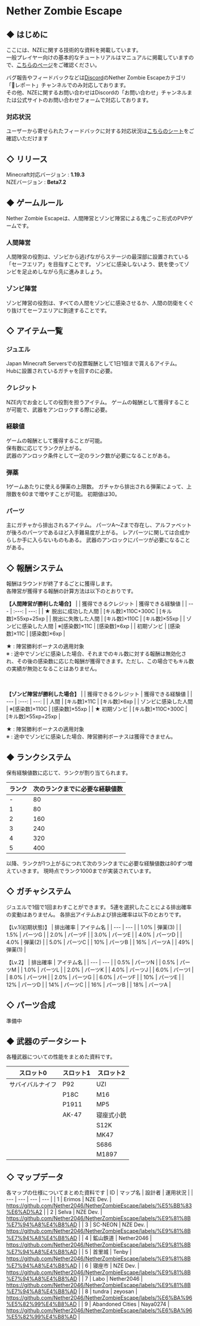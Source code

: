 # Nether Zombie Escape

## ◆ はじめに
ここには、NZEに関する技術的な資料を掲載しています。  
一般プレイヤー向けの基本的なチュートリアルはマニュアルに掲載していますので、[こちらのページ](https://www.nether-server.net/dl/Z230301V1.pdf)をご確認ください。

バグ報告やフィードバックなどは[Discord](https://discord.com/invite/usCudBs55t)のNether Zombie Escapeカテゴリ「🧪レポート」チャンネルでのみ対応しております。<br>その他、NZEに関するお問い合わせはDiscordの「お問い合わせ」チャンネルまたは公式サイトのお問い合わせフォームで対応しております。

### 対応状況
ユーザーから寄せられたフィードバックに対する対応状況は[こちらのシート](https://docs.google.com/spreadsheets/d/1gh0A2_vKEFRfTISTMKqQTIkM6ZYD6IE546soV9pxe8w/edit#gid=0)をご確認いただけます

## ◇ リリース
Minecraft対応バージョン : **1.19.3**<br>
NZEバージョン :  **Beta7.2**<br>

## ◆ ゲームルール
Nether Zombie Escapeは、人間陣営とゾンビ陣営による鬼ごっこ形式のPVPゲームです。

### 人間陣営
人間陣営の役割は、ゾンビから逃げながらステージの最深部に設置されている「セーフエリア」を目指すことです。
ゾンビに感染しないよう、銃を使ってゾンビを足止めしながら先に進みましょう。

### ゾンビ陣営
ゾンビ陣営の役割は、すべての人間をゾンビに感染させるか、人間の防衛をくぐり抜けてセーフエリアに到達することです。

## ◇ アイテム一覧

### ジュエル
Japan Minecraft Serversでの投票報酬として1日1個まで貰えるアイテム。  
Hubに設置されているガチャを回すのに必要。

### クレジット
NZE内でお金としての役割を担うアイテム。 
ゲームの報酬として獲得することが可能で、武器をアンロックする際に必要。

### 経験値
ゲームの報酬として獲得することが可能。  
保有数に応じてランクが上がる。  
武器のアンロック条件として一定のランク数が必要になることがある。

### 弾薬
1ゲームあたりに使える弾薬の上限数。
ガチャから排出される弾薬によって、上限数を60まで増やすことが可能。
初期値は30。

### パーツ
主にガチャから排出されるアイテム。
パーツA〜Zまで存在し、アルファベットが後ろのパーツであるほど入手難易度が上がる。
レアパーツに関しては合成からしか手に入らないものもある。
武器のアンロックにパーツが必要になることがある。

## ◇ 報酬システム
報酬はラウンドが終了するごとに獲得します。  
各陣営が獲得する報酬の計算方法は以下のとおりです。

**【人間陣営が勝利した場合】**
|  | 獲得できるクレジット | 獲得できる経験値 |
| --- | :---: | ---: |
| ★ 脱出に成功した人間 | [キル数]×110C+300C | [キル数]×55xp+25xp |
| 脱出に失敗した人間 | [キル数]×110C | [キル数]×55xp |
| ゾンビに感染した人間 | ※[感染数]×11C | [感染数]×6xp |
| 初期ゾンビ | [感染数]×11C | [感染数]×6xp |

★ : 陣営勝利ボーナスの適用対象  
※ : 途中でゾンビに感染した場合、それまでのキル数に対する報酬は無効化され、その後の感染数に応じた報酬が獲得できます。ただし、この場合でもキル数の実績が無効となることはありません。  
<br><br>

**【ゾンビ陣営が勝利した場合】**
|  | 獲得できるクレジット | 獲得できる経験値 |
| --- | :---: | ---: |
| 人間 | [キル数]×11C | [キル数]×6xp |
| ゾンビに感染した人間 | ※[感染数]×110C | [感染数]×55xp |
| ★ 初期ゾンビ | [キル数]×110C+300C | [キル数]×55xp+25xp |

★ : 陣営勝利ボーナスの適用対象  
※ : 途中でゾンビに感染した場合、陣営勝利ボーナスは獲得できません。


## ◆ ランクシステム
保有経験値数に応じて、ランクが割り当てられます。  

| ランク | 次のランクまでに必要な経験値数 |
| --- | --- |
| - | 80 |
| 1 | 80 |
| 2 | 160 |
| 3 | 240 |
| 4 | 320 |
| 5 | 400 |

以降、ランクが1つ上がるにつれて次のランクまでに必要な経験値数は80ずつ増えていきます。
現時点でランク1000までが実装されています。


## ◇ ガチャシステム
ジュエルで1個で1回まわすことができます。
5連を選択したことによる排出確率の変動はありません。 
各排出アイテムおよび排出確率は以下のとおりです。

【Lv.1(初期状態)】
| 排出確率 | アイテム名 |
| --- | --- |
| 1.0% | 弾薬(3) |
| 1.5% | パーツG |
| 2.0% | パーツF |
| 3.0% | パーツE |
| 4.0% | パーツD |
| 4.0% | 弾薬(2) |
| 5.0% | パーツC |
| 10% | パーツB |
| 16% | パーツA |
| 49% | 弾薬(1) |

【Lv.2】
| 排出確率 | アイテム名 |
| --- | --- |
| 0.5% | パーツN |
| 0.5% | パーツM |
| 1.0% | パーツL |
| 2.0% | パーツK |
| 4.0% | パーツJ |
| 6.0% | パーツI |
| 8.0% | パーツH |
| 2.0% | パーツG |
| 6.0% | パーツF |
| 10% | パーツE |
| 12% | パーツD |
| 14% | パーツC |
| 16% | パーツB |
| 18% | パーツA |

## ◇ パーツ合成
準備中

## ◆ 武器のデータシート
各種武器についての性能をまとめた資料です。

| スロット0 | スロット1 | スロット2 |
| --- | --- | --- |
| サバイバルナイフ | P92 | UZI |
|| P18C | M16 |
|| P1911 | MP5 |
|| AK-47 | 寝座式小銃 |
||| S12K |
||| MK47 |
||| S686 |
||| M1897 |

## ◇ マップデータ
各マップの仕様についてまとめた資料です
| ID | マップ名 | 設計者 | 運用状況 |
| --- | --- | --- | --- |
| 1 | Erimos | NZE Dev. | https://github.com/Nether2046/NetherZombieEscape/labels/%E5%BB%83%E6%AD%A2 |
| 2 | Selva | NZE Dev. | https://github.com/Nether2046/NetherZombieEscape/labels/%E9%81%8B%E7%94%A8%E4%B8%AD |
| 3 | SC-NEON | NZE Dev. | https://github.com/Nether2046/NetherZombieEscape/labels/%E9%81%8B%E7%94%A8%E4%B8%AD |
| 4 | 鉱山鉄道 | Nether2046 | https://github.com/Nether2046/NetherZombieEscape/labels/%E9%81%8B%E7%94%A8%E4%B8%AD |
| 5 | 首里城 | Tenby | https://github.com/Nether2046/NetherZombieEscape/labels/%E9%81%8B%E7%94%A8%E4%B8%AD |
| 6 | 寝座市 | NZE Dev. | https://github.com/Nether2046/NetherZombieEscape/labels/%E9%81%8B%E7%94%A8%E4%B8%AD |
| 7 | Labo | Nether2046 | https://github.com/Nether2046/NetherZombieEscape/labels/%E9%81%8B%E7%94%A8%E4%B8%AD |
| 8 | tundra | zeyosan | https://github.com/Nether2046/NetherZombieEscape/labels/%E6%BA%96%E5%82%99%E4%B8%AD |
| 9 | Abandoned Cities | Naya0274 | https://github.com/Nether2046/NetherZombieEscape/labels/%E6%BA%96%E5%82%99%E4%B8%AD |
